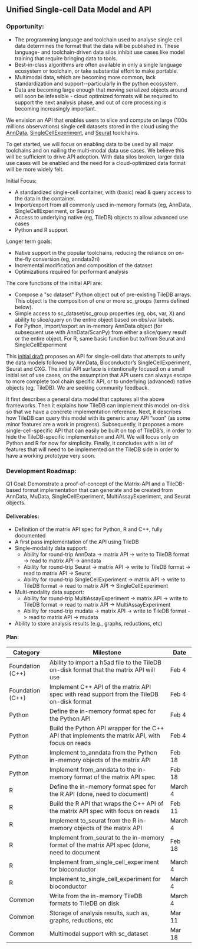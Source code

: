 ## Unified Single-cell Data Model and API
### Opportunity:
* The programming language and toolchain used to analyse single cell data determines the format that the data will be published in. These language- and toolchain-driven data silos inhibit use cases like model training that require bringing data to tools.
* Best-in-class algorithms are often available in only a single language ecosystem or toolchain, or take substantial effort to make portable.
* Multimodal data, which are becoming more common, lack standardization and support--particularly in the python ecosystem.
* Data are becoming large enough that moving serialized objects around will soon be infeasible - cloud optimized formats will be required to support the next analysis phase, and out of core processing is becoming increasingly important.

We envision an API that enables users to slice and compute on large (100s millions observations) single cell datasets stored in the cloud using the [AnnData](https://anndata.readthedocs.io/en/latest/), [SingleCellExperiment](http://bioconductor.org/packages/release/bioc/html/SingleCellExperiment.html), and [Seurat](https://satijalab.org/seurat/) toolchains.

To get started, we will focus on enabling data to be used by all major toolchains and on nailing the multi-modal data use cases. We believe this will be sufficient to drive API adoption.
With data silos broken, larger data use cases will be enabled and the need for a cloud-optimized data format will be more widely felt.

Initial Focus:
* A standardized single-cell container, with (basic) read & query access to the data in the container.
* Import/export from all commonly used in-memory formats (eg, AnnData, SingleCellExperiment, or Seurat)
* Access to underlying native (eg, TileDB) objects to allow advanced use cases
* Python and R support

Longer term goals:
* Native support in the popular toolchains, reducing the reliance on on-the-fly conversion (eg, anndata2ri)
* Incremental modification and composition of the dataset
* Optimizations required for performant analysis

The core functions of the initial API are:
* Compose a "sc dataset" Python object out of pre-existing TileDB arrays.  This object is the composition of one or more sc_groups (terms defined below).
* Simple access to sc_dataset/sc_group properties (eg, obs, var, X) and ability to slice/query on the entire object based on obs/var labels.
* For Python, Import/export an in-memory AnnData object (for subsequent use with AnnData/ScanPy) from either a slice/query result or the entire object.  For R, same basic function but to/from Seurat and SingleCellExperiment

This [initial draft](specification.md) proposes an API for single-cell data that attempts to unify the data models followed by AnnData, Bioconductor’s SingleCellExperiment, Seurat and CXG.
The initial API surface is intentionally focused on a small initial set of use cases, on the assumption that API users can always escape to more complete tool chain specific API, or to underlying (advanced) native objects (eg, TileDB).
We are seeking community feedback.

It first describes a general data model that captures all the above frameworks. Then it explains how TileDB can implement this model on-disk so that we have a concrete implementation reference. Next, it describes how TileDB can query this model with its generic array API “soon” (as some minor features are a work in progress). Subsequently, it proposes a more single-cell-specific API that can easily be built on top of TileDB’s, in order to hide the TileDB-specific implementation and API. We will focus only on Python and R for now for simplicity. Finally, it concludes with a list of features that will need to be implemented on the TileDB side in order to have a working prototype very soon.

### Development Roadmap:

Q1 Goal: Demonstrate a proof-of-concept of the Matrix-API and a TileDB-based format implementation that can generate and be created from AnnData, MuData, SingleCellExperiment, MultiAssayExperiment, and Seurat objects.  

#### Deliverables:

* Definition of the matrix API spec for Python, R and C++, fully documented
* A first pass implementation of the API using TileDB
* Single-modality data support:
  * Ability for round-trip AnnData -> matrix API -> write to TileDB format -> read to matrix API -> anndata
  * Ability for round-trip Seurat -> matrix API -> write to TileDB format -> read to matrix API -> Seurat
  * Ability for round-trip SingleCellExperiment -> matrix API -> write to TileDB format -> read to matrix API -> SingleCellExperiment
* Multi-modality data support:
  * Ability for round-trip MultiAssayExperiment -> matrix API -> write to TileDB format -> read to matrix API -> MultiAssayExperiment
  * Ability for round-trip mudata -> matrix API -> write to TileDB format -> read to matrix API -> mudata
* Ability to store analysis results (e.g., graphs, reductions, etc)


#### Plan:

| Category | Milestone | Date |
| --- | --- | --- |
Foundation (C++) | Ability to import a h5ad file to the TileDB on-disk format that the matrix API will use | Feb 4
Foundation (C++) | Implement C++ API of the matrix API spec with read support from the TileDB on-disk format | Feb 4
Python | Define the in-memory format spec for the Python API | Feb 4
Python | Build the Python API wrapper for the C++ API that implements the matrix API, with focus on reads | Feb 4
Python | Implement to_anndata from the Python in-memory objects of the matrix API | Feb 18
Python | Implement from_anndata to the in-memory format of the matrix API spec | Feb 18
R | Define the in-memory format spec for the R API  (done, need to document) | March 4
R | Build the R API that wraps the C++ API of the matrix API spec with focus on reads | Feb 11 
R | Implement to_seurat from the R in-memory objects of the matrix API | March 4
R | Implement from_seurat to the in-memory format of the matrix API spec (done, need to document | Feb 18
R | Implement from_single_cell_experiment for bioconductor | March 4
R | Implement to_single_cell_experiment for bioconductor | March 4
Common | Write from the in-memory TileDB formats to TileDB on disk | March 4
Common | Storage of analysis results, such as, graphs, reductions, etc | Mar 11
Common | Multimodal support with sc_dataset | Mar 18